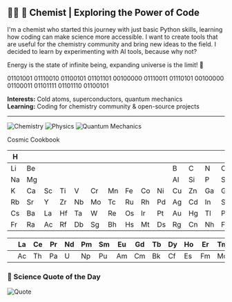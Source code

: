 ## 👨‍🔬 🔬 Chemist | Exploring the Power of Code

I'm a chemist who started this journey with just basic Python skills, learning how coding can make science more accessible. I want to create tools that are useful for the chemistry community and bring new ideas to the field. I decided to learn by experimenting with AI tools, because why not?  

Energy is the state of infinite being, expanding universe is the limit! 🚀

01101001 01110010 01100101 01101101 00100000 01110011 01110101 00100000 01100011 01101111 01101110 01100101

**Interests:** Cold atoms, superconductors, quantum mechanics  
**Learning:** Coding for chemistry community & open-source projects  

---
![Chemistry](https://img.shields.io/badge/-Chemistry-blue?style=flat-square)
![Physics](https://img.shields.io/badge/-Physics-purple?style=flat-square)
![Quantum Mechanics](https://img.shields.io/badge/-Quantum--Mechanics-black?style=flat-square)

Cosmic Cookbook

| H  |    |    |    |    |    |    |    |    |    |    |    |    |    |    | He |
|----|----|----|----|----|----|----|----|----|----|----|----|----|----|----|----|
| Li | Be |    |    |    |    |    |    |    |    | B  | C  | N  | O  | F  | Ne |
| Na | Mg |    |    |    |    |    |    |    |    | Al | Si | P  | S  | Cl | Ar |
| K  | Ca | Sc | Ti | V  | Cr | Mn | Fe | Co | Ni | Cu | Zn | Ga | Ge | As | Se | Br | Kr |
| Rb | Sr | Y  | Zr | Nb | Mo | Tc | Ru | Rh | Pd | Ag | Cd | In | Sn | Sb | Te | I  | Xe |
| Cs | Ba | La | Hf | Ta | W  | Re | Os | Ir | Pt | Au | Hg | Tl | Pb | Bi | Po | At | Rn |
| Fr | Ra | Ac | Rf | Db | Sg | Bh | Hs | Mt | Ds | Rg | Cn | Nh | Fl | Mc | Lv | Ts | Og |

|      | La | Ce | Pr | Nd | Pm | Sm | Eu | Gd | Tb | Dy | Ho | Er | Tm | Yb | Lu |
|------|----|----|----|----|----|----|----|----|----|----|----|----|----|----|----|
|      | Ac | Th | Pa | U  | Np | Pu | Am | Cm | Bk | Cf | Es | Fm | Md | No | Lr |

### 🧪 Science Quote of the Day  
![Quote](https://quotes-github-readme.vercel.app/api?type=horizontal&theme=tokyonight)


